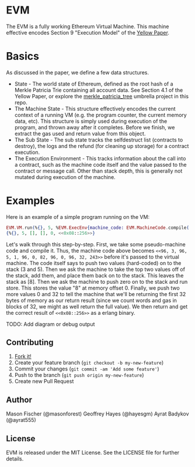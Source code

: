 # EVM

The EVM is a fully working Ethereum Virtual Machine. This machine effective encodes Section 9 "Execution Model" of the [Yellow Paper](http://gavwood.com/Paper.pdf).

# Basics

As discussed in the paper, we define a few data structures.

* State - The world state of Ethereum, defined as the root hash of a Merkle Patricia Trie containing all account data. See Section 4.1 of the Yellow Paper, or explore the [merkle_patricia_tree](https://github.com/exthereum/merkle_patricia_tree) umbrella project in this repo.
* The Machine State - This structure effectively encodes the current context of a running VM (e.g. the program counter, the current memory data, etc). This structure is simply used during execution of the program, and thrown away after it completes. Before we finish, we extract the gas used and return value from this object.
* The Sub State - The sub state tracks the selfdestruct list (contracts to destroy), the logs and the refund (for cleaning up storage) for a contract execution.
* The Execution Environment - This tracks information about the call into a contract, such as the machine code itself and the value passed to the contract or message call. Other than stack depth, this is generally not mutated during execution of the machine.

# Examples

Here is an example of a simple program running on the VM:

```elixir
EVM.VM.run(%{}, 5, %EVM.ExecEnv{machine_code: EVM.MachineCode.compile([:push1, 3, :push1, 5, :add, :push1, 0x00, :mstore, :push1, 32, :push1, 0, :return])})
{%{}, 5, [], [], 0, <<0x08::256>>}
```

Let's walk through this step-by-step. First, we take some pseudo-machine code and compile it. Thus, the machine code above becomes `<<96, 3, 96, 5, 1, 96, 0, 82, 96, 0, 96, 32, 243>>` before it's passed to the virtual machine. The code itself says to push two values (hard-coded) on to the stack (3 and 5). Then we ask the machine to take the top two values off of the stack, add them, and place them back on to the stack. This leaves the stack as [8]. Then we ask the machine to push zero on to the stack and run store. This stores the value "8" at memory offset 0. Finally, we push two more values 0 and 32 to tell the machine that we'll be returning the first 32 bytes of memory as our return result (since we count words and gas in blocks of 32, we might as well return the full value). We then return and get the correct result of `<<0x08::256>>` as a erlang binary.

TODO: Add diagram or debug output

## Contributing

1. [Fork it!](https://github.com/exthereum/evm/fork)
2. Create your feature branch (`git checkout -b my-new-feature`)
3. Commit your changes (`git commit -am 'Add some feature'`)
4. Push to the branch (`git push origin my-new-feature`)
5. Create new Pull Request

## Author

Mason Fischer (@masonforest)
Geoffrey Hayes (@hayesgm)
Ayrat Badykov (@ayrat555)

## License

EVM is released under the MIT License. See the LICENSE file for further details.
